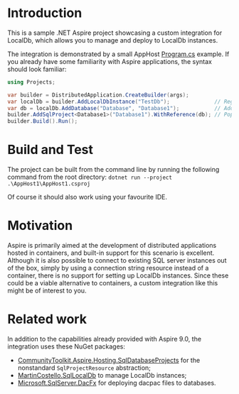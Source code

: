 # Introduction 
This is a sample .NET Aspire project showcasing a custom integration for LocalDb, which allows you to manage and deploy to LocalDb instances.

The integration is demonstrated by a small AppHost [Program.cs](/AppHost1/Program.cs) example. If you already have some familiarity with Aspire applications, the syntax should look familiar:
```cs
using Projects;

var builder = DistributedApplication.CreateBuilder(args);
var localDb = builder.AddLocalDbInstance("TestDb");              // Register a named LocalDb instance
var db = localDb.AddDatabase("Database", "Database1");           // Add a database resource to the instance
builder.AddSqlProject<Database1>("Database1").WithReference(db); // Populate the database using the dacpac produced by the SQL project
builder.Build().Run();
```

# Build and Test
The project can be built from the command line by running the following command from the root directory:
`dotnet run --project .\AppHost1\AppHost1.csproj`

Of course it should also work using your favourite IDE.

# Motivation
Aspire is primarily aimed at the development of distributed applications hosted in containers, and built-in support for this scenario is excellent. Although it is also possible to connect to existing SQL server instances out of the box, simply by using a connection string resource instead of a container, there is no support for setting up LocalDb instances. Since these could be a viable alternative to containers, a custom integration like this might be of interest to you.

# Related work
In addition to the capabilities already provided with Aspire 9.0, the integration uses these NuGet packages:
* [CommunityToolkit.Aspire.Hosting.SqlDatabaseProjects](https://github.com/CommunityToolkit/Aspire) for the nonstandard `SqlProjectResource` abstraction;
* [MartinCostello.SqlLocalDb](https://github.com/martincostello/sqllocaldb) to manage LocalDb instances;
* [Microsoft.SqlServer.DacFx](https://github.com/microsoft/DacFx) for deploying dacpac files to databases.
